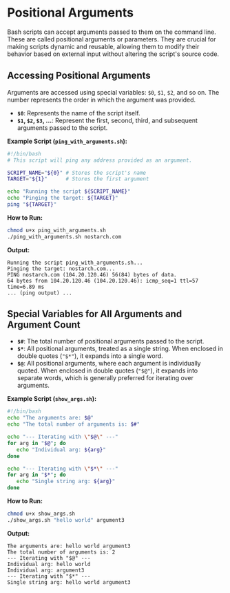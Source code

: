 # Positional Arguments

Bash scripts can accept arguments passed to them on the command line. These are called positional arguments or parameters. They are crucial for making scripts dynamic and reusable, allowing them to modify their behavior based on external input without altering the script's source code.

## Accessing Positional Arguments

Arguments are accessed using special variables: `$0`, `$1`, `$2`, and so on. The number represents the order in which the argument was provided.

*   **`$0`**: Represents the name of the script itself.
*   **`$1`, `$2`, `$3`, ...**: Represent the first, second, third, and subsequent arguments passed to the script.

**Example Script (`ping_with_arguments.sh`):**

```bash
#!/bin/bash
# This script will ping any address provided as an argument.

SCRIPT_NAME="${0}" # Stores the script's name
TARGET="${1}"      # Stores the first argument

echo "Running the script ${SCRIPT_NAME}"
echo "Pinging the target: ${TARGET}"
ping "${TARGET}"
```

**How to Run:**

```bash
chmod u+x ping_with_arguments.sh
./ping_with_arguments.sh nostarch.com
```

**Output:**

```
Running the script ping_with_arguments.sh...
Pinging the target: nostarch.com...
PING nostarch.com (104.20.120.46) 56(84) bytes of data.
64 bytes from 104.20.120.46 (104.20.120.46): icmp_seq=1 ttl=57 time=6.89 ms
... (ping output) ...
```

## Special Variables for All Arguments and Argument Count

*   **`$#`**: The total number of positional arguments passed to the script.
*   **`$*`**: All positional arguments, treated as a single string. When enclosed in double quotes (`"$*"`), it expands into a single word.
*   **`$@`**: All positional arguments, where each argument is individually quoted. When enclosed in double quotes (`"$@"`), it expands into separate words, which is generally preferred for iterating over arguments.

**Example Script (`show_args.sh`):**

```bash
#!/bin/bash
echo "The arguments are: $@"
echo "The total number of arguments is: $#"

echo "--- Iterating with \"$@\" ---"
for arg in "$@"; do
   echo "Individual arg: ${arg}"
done

echo "--- Iterating with \"$*\" ---"
for arg in "$*"; do
   echo "Single string arg: ${arg}"
done
```

**How to Run:**

```bash
chmod u+x show_args.sh
./show_args.sh "hello world" argument3
```

**Output:**

```
The arguments are: hello world argument3
The total number of arguments is: 2
--- Iterating with "$@" ---
Individual arg: hello world
Individual arg: argument3
--- Iterating with "$*" ---
Single string arg: hello world argument3
```
